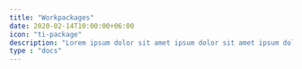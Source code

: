 ```yaml
---
title: "Workpackages"
date: 2020-02-14T10:00:00+06:00
icon: "ti-package"
description: "Lorem ipsum dolor sit amet ipsum dolor sit amet ipsum dolor sit amet"
type : "docs"
---
```


